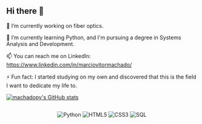 ## Hi there 👋


🔭 I’m currently working on fiber optics.

🌱 I’m currently learning Python, and I'm pursuing a degree in Systems Analysis and Development.

📫 You can reach me on LinkedIn: https://www.linkedin.com/in/marciovitormachado/

⚡ Fun fact: I started studying on my own and discovered that this is the field I want to dedicate my life to.

[![machadopy's GitHub stats](https://github-readme-stats.vercel.app/api?username=machadopy&theme=dracula)](https://github.com/anuraghazra/github-readme-stats)

##

<div align="center">
  <img src="https://img.shields.io/badge/Python-3776AB?style=for-the-badge&logo=python&logoColor=white" alt="Python" />
  <img src="https://img.shields.io/badge/HTML5-E34F26?style=for-the-badge&logo=html5&logoColor=white" alt="HTML5" />
  <img src="https://img.shields.io/badge/CSS3-1572B6?style=for-the-badge&logo=css3&logoColor=white" alt="CSS3" />
  <img src="https://img.shields.io/badge/SQL-4479A1?style=for-the-badge&logo=sql&logoColor=white" alt="SQL" />
</div>          
